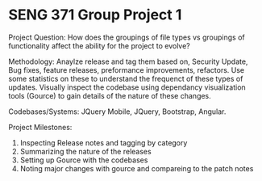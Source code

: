 # SENG 371 Group Project 1 

Project Question: How does the groupings of file types vs groupings of functionality affect the ability for the project to evolve?

Methodology: Anaylze release and tag them based on, Security Update, Bug fixes, feature releases, preformance improvements, refactors. Use some statistics on these to understand the frequenct of these types of updates. Visually inspect the codebase using dependancy visualization tools (Gource) to gain details of the nature of these changes. 

Codebases/Systems: JQuery Mobile, JQuery, Bootstrap, Angular. 

Project Milestones: 
  1) Inspecting Release notes and tagging by category
  2) Summarizing the nature of the releases
  3) Setting up Gource with the codebases 
  4) Noting major changes with gource and compareing to the patch notes
